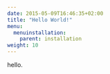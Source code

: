 ```yaml
---
date: 2015-05-09T16:46:35+02:00
title: "Hello World!"
menu:
  menuinstallation:
    parent: installation
weight: 10
---
```


hello.


